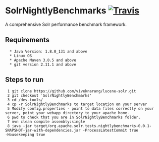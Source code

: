 # SolrNightlyBenchmarks  [![Travis](https://img.shields.io/travis/rust-lang/rust.svg?style=plastic)]()

A comprehensive Solr performance benchmark framework.

## Requirements

      * Java Version: 1.8.0_131 and above
      * Linux OS
      * Apache Maven 3.0.5 and above
      * git version 2.11.1 and above

## Steps to run

     1 git clone https://github.com/viveknarang/lucene-solr.git
     2 git checkout 'SolrNightlyBenchmarks'
     3 cd /dev-tools/
     4 cp -r SolrNightlyBenchmarks to target location on your server
     5 Modify config.properties - point to data files correctly on your server, point your webapp directory to your apache home.
     6 pwd to check that you are in SolrNightlyBenchmarks folder. 
     7 mvn clean compile assembly:single
     8 java -jar target/org.apache.solr.tests.nightlybenchmarks-0.0.1-SNAPSHOT-jar-with-dependencies.jar -ProcessLatestCommit true                -Housekeeping true 

      
